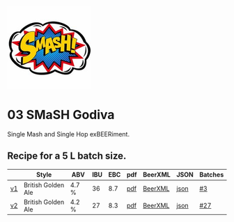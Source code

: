 ![logo](./03_SMaSH_Godiva.jpeg)

# 03 SMaSH Godiva

Single Mash and Single Hop exBEERiment.

## Recipe for a 5 L batch size.

|    | Style | ABV | IBU | EBC | pdf | BeerXML | JSON | Batches |
|----|-------|-----|-----|-----|-----|---------|------|---------|
| [v1](./03_SMaSH_Godiva_recipe.md) | British Golden Ale | 4.7 % | 36 | 8.7 | [pdf](./03_SMaSH_Godiva.pdf) | [BeerXML](./03_SMaSH_Godiva.xml) | [json](./03_SMaSH_Godiva.json) | [#3](../../batches/batch_3/README.md) |
| [v2](./03_SMaSH_Godiva_v2_recipe.md) | British Golden Ale | 4.2 % | 27 | 8.3 | [pdf](./03_SMaSH_Godiva_v2.pdf) | [BeerXML](./03_SMaSH_Godiva_v2.xml) | [json](./03_SMaSH_Godiva_v2.json) | [#27](../../batches/batch_27/README.md) |
